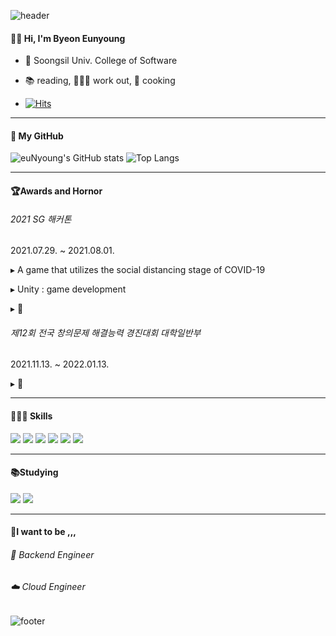 ![header](https://capsule-render.vercel.app/api?type=Waving&color=auto&height=150&section=header)
<h4>🖐🏻 Hi, I'm Byeon Eunyoung </h4>


  - 🏫 Soongsil Univ. College of Software

   
  - 📚 reading, 🤸🏻‍♀️ work out, 🍳 cooking

  - [![Hits](https://hits.seeyoufarm.com/api/count/incr/badge.svg?url=https%3A%2F%2Fgithub.com%2Fbyeoneunyoung&count_bg=%238CBEEF&title_bg=%23555555&icon=&icon_color=%23E7E7E7&title=hits&edge_flat=false)](https://hits.seeyoufarm.com)
___
<h4>🚀 My GitHub</h4>

![euNyoung's GitHub stats](https://github-readme-stats.vercel.app/api?username=byeoneunyoung&count_private=true&show_icons=true&&theme=tokyonight)
![Top Langs](https://github-readme-stats.vercel.app/api/top-langs/?username=byeoneunyoung&layout=compact&theme=dracula)
___


<h4>🏆Awards and Hornor </h4>

<h6>2021 SG 해커톤</h6>
2021.07.29. ~ 2021.08.01.

▸ A game that utilizes the social distancing stage of COVID-19

▸ Unity : game development

▸ 🥉


<h6>제12회 전국 창의문제 해결능력 경진대회 대학일반부</h6>
2021.11.13. ~ 2022.01.13.

▸ 🥉


___

<h4>👩🏻‍💻 Skills </h4>

<img src="https://img.shields.io/badge/C++-0067A3?style=flat-square&logo=C++&logoColor=white"/>  <img src="https://img.shields.io/badge/Spring-81C147?style=flat-square&logo=Spring&logoColor=white"/>  <img src="https://img.shields.io/badge/Java-007396?style=flat-square&logo=Java&logoColor=white"/>  <img src="https://img.shields.io/badge/JS-F7DF1E?style=flat-square&logo=JavaScript&logoColor=white"/>  <img src="https://img.shields.io/badge/TypeScript-3178C6?style=flat-square&logo=TypeScript&logoColor=white"/>  <img src="https://img.shields.io/badge/Node.js-43853D?style=for-the-badge&logo=node.js&logoColor=white">  

___
<h4>📚Studying </h4>

<img src="https://img.shields.io/badge/Jest-323330?style=for-the-badge&logo=Jest&logoColor=white">  <img src="https://img.shields.io/badge/Amazon_AWS-FF9900?style=for-the-badge&logo=amazonaws&logoColor=white">

___
<h4>🌳I want to be ,,,</h4>  

<h6>🎒 Backend Engineer</h6>
<h6>☁️ Cloud Engineer</h6>

![footer](https://capsule-render.vercel.app/api?type=Waving&color=auto&height=100&section=footer)

